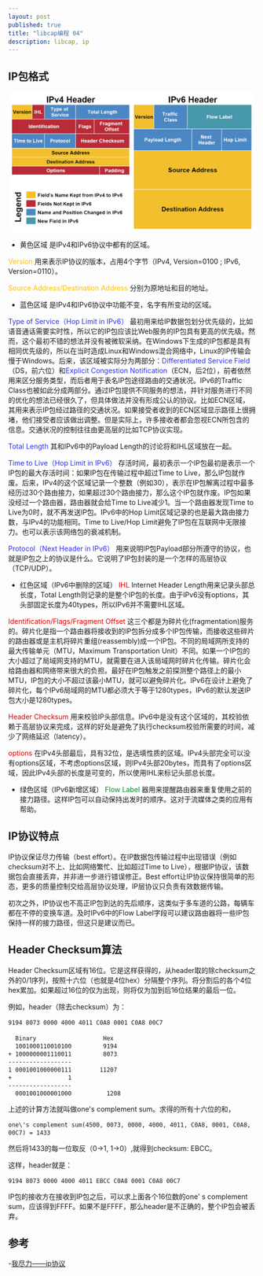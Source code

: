 ```yaml
---
layout: post
published: true
title: "libcap编程 04"
description: libcap, ip
---
```

## IP包格式

![ip_package](../../images/ip_package.gif)

- 黄色区域 
是IPv4和IPv6协议中都有的区域。

<font color="#FFBF00">Version</font>
用来表示IP协议的版本，占用4个字节（IPv4, Version=0100 ; IPv6, Version=0110）。

<font color="#FFBF00">Source Address/Destination Address</font>
分别为原地址和目的地址。

- 蓝色区域
是IPv4和IPv6协议中功能不变，名字有所变动的区域。

<font color="#2E2EFE">Type of Service（Hop Limit in IPv6）</font>
最初用来给IP数据包划分优先级的，比如语音通话需要实时性，所以它的IP包应该比Web服务的IP包具有更高的优先级。然而，这个最初不错的想法并没有被微软采纳。在Windows下生成的IP包都是具有相同优先级的，所以在当时造成Linux和Windows混合网络中，Linux的IP传输会慢于Windows。后来，该区域被实际分为两部分：<font color="#2E2EFE">Differentiated Service Field</font>（DS，前六位）和<font color="#2E2EFE">Explicit Congestion Notification</font>（ECN，后2位），前者依然用来区分服务类型，而后者用于表名IP包途径路由的交通状况。IPv6的Traffic Class也被如此分成两部分。通过IP包提供不同服务的想法，并针对服务进行不同的优化的想法已经很久了，但具体做法并没有形成公认的协议。比如ECN区域，其用来表示IP包经过路径的交通状况。如果接受者收到的ECN区域显示路径上很拥堵，他们接受者应该做出调整。但是实际上，许多接收者都会忽视ECN所包含的信息。交通状况的控制往往由更高层的比如TCP协议实现。

<font color="#2E2EFE">Total Length</font>
其和IPv6中的Payload Length的讨论将和IHL区域放在一起。

<font color="#2E2EFE">Time to Live（Hop Limit in IPv6）</font>
存活时间，最初表示一个IP包最初是表示一个IP包的最大存活时间：如果IP包在传输过程中超过Time to Live，那么IP包就作废。后来，IPv4的这个区域记录一个整数（例如30），表示在IP包解离过程中最多经历过30个路由接力，如果超过30个路由接力，那么这个IP包就作废。IP包如果没经过一个路由器，路由器就会给Time to Live减少1。当一个路由器发现Time to Live为0时，就不再发送IP包。IPv6中的Hop Limit区域记录的也是最大路由接力数，与IPv4的功能相同。Time to Live/Hop Limit避免了IP包在互联网中无限接力。也可以表示该网络包的衰减机制。

<font color="#2E2EFE">Protocol（Next Header in IPv6）</font>
用来说明IP包Payload部分所遵守的协议，也就是IP包之上的协议是什么。它说明了IP包封装的是一个怎样的高层协议（TCP/UDP）。

- 红色区域（IPv6中删除的区域）
<font color="#DF0101">IHL</font>
Internet Header Length用来记录头部总长度，Total Length则记录的是整个IP包的长度。由于IPv6没有options，其头部固定长度为40types，所以IPv6并不需要IHL区域。

<font color="#DF0101">Identification/Flags/Fragment Offset</font>
这三个都是为碎片化(fragmentation)服务的。碎片化是指一个路由器将接收到的IP包拆分成多个IP包传输，而接收这些碎片的路由器或是主机将碎片重组(reassembly)成一个IP包。不同的局域网所支持的最大传输单元（MTU，Maximum Transportation Unit）不同。如果一个IP包的大小超过了局域网支持的MTU，就需要在进入该局域网时碎片化传输。碎片化会给路由器和网络带来很大的负担。最好在IP包触发之前探测整个路径上的最小MTU，IP包的大小不超过该最小MTU，就可以避免碎片化。IPv6在设计上避免了碎片化，每个IPv6局域网的MTU都必须大于等于1280types，IPv6的默认发送IP包大小是1280types。

<font color="#DF0101">Header Checksum</font>
用来校验IP头部信息。IPv6中是没有这个区域的，其校验依赖于高层协议来完成，这样的好处是避免了执行checksum校验所需要的时间，减少了网络延迟（latency）。


<font color="#DF0101">options</font>
在IPv4头部最后，具有32位，是选填性质的区域。IPv4头部完全可以没有options区域，不考虑options区域，则IPv4头部20bytes，而具有了options区域，因此IPv4头部的长度是可变的，所以使用IHL来标记头部总长度。

- 绿色区域（IPv6新增区域）
<font color="#088A29">Flow Label</font>
器用来提醒路由器来重复使用之前的接力路径。这样IP包可以自动保持出发时的顺序。这对于流媒体之类的应用有帮助。

## IP协议特点
IP协议保证尽力传输（best effort）。在IP数据包传输过程中出现错误（例如checksum对不上、比如网络繁忙、比如超过Time to Live），根据IP协议，该数据包会直接丢弃，并非进一步进行错误修正。Best effort让IP协议保持很简单的形态，更多的质量控制交给高层协议处理，IP层协议只负责有效数据传输。

初次之外，IP协议也不高正IP包到达的先后顺序，这类似于多车道的公路，每辆车都在不停的变换车道。及时IPv6中的Flow Label字段可以建议路由器将一些IP包保持一样的接力路径，但这只是建议而已。

## Header Checksum算法
Header Checksum区域有16位。它是这样获得的，从header取的除checksum之外的0/1序列，按照十六位（也就是4位hex）分隔整个序列。将分割后的各个4位hex累加。如果超过16位的仅为出现，则将仅为加到后16位结果的最后一位。

例如，header（除去checksum）为：

```
9194 8073 0000 4000 4011 C0A8 0001 C0A8 00C7

  Binary                   Hex
  1001000110010100         9194
+ 1000000001110011         8073
------------------
1 0001001000000111        11207
+                1
------------------
  0001001000001000          1208
```

上述的计算方法就叫做one\'s complement sum。求得的所有十六位的和，

```
one\'s complement sum(4500, 0073, 0000, 4000, 4011, C0A8, 0001, C0A8, 00C7) = 1433
```

然后将1433的每一位取反（0->1, 1->0）,就得到checksum: EBCC。

这样，header就是：

```
9194 8073 0000 4000 4011 EBCC C0A8 0001 C0A8 00C7
```

IP包的接收方在接收到IP包之后，可以求上面各个16位数的one\' s complement sum，应该得到FFFF。如果不是FFFF，那么header是不正确的，整个IP包会被丢弃。


## 参考
-[我尽力——ip协议](https://www.cnblogs.com/vamei/archive/2012/12/02/2796988.html)
